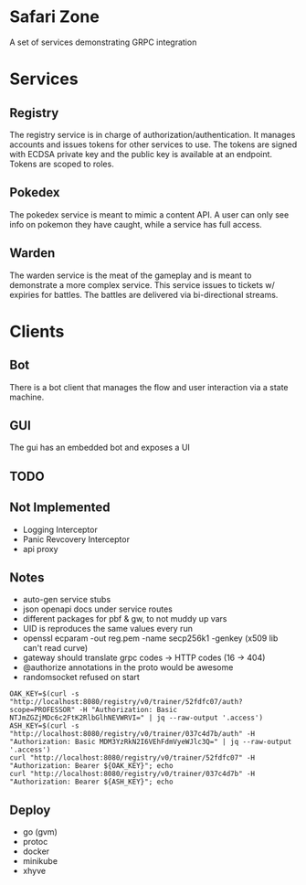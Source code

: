 # Safari Zone

A set of services demonstrating GRPC integration

# Services

## Registry

The registry service is in charge of authorization/authentication.
It manages accounts and issues tokens for other services to use.
The tokens are signed with ECDSA private key and the public key is available at an endpoint.
Tokens are scoped to roles.

## Pokedex

The pokedex service is meant to mimic a content API.
A user can only see info on pokemon they have caught, while a service has full access.

## Warden

The warden service is the meat of the gameplay and is meant to demonstrate a more complex service.
This service issues to tickets w/ expiries for battles.
The battles are delivered via bi-directional streams.

# Clients

## Bot

There is a bot client that manages the flow and user interaction via a state machine.

## GUI

The gui has an embedded bot and exposes a UI

## TODO

## Not Implemented

* Logging Interceptor
* Panic Revcovery Interceptor
* api proxy

## Notes

* auto-gen service stubs
* json openapi docs under service routes
* different packages for pbf & gw, to not muddy up vars
* UID is reproduces the same values every run
* openssl ecparam -out reg.pem -name secp256k1 -genkey (x509 lib can't read curve)
* gateway should translate grpc codes -> HTTP codes (16 -> 404)
* @authorize annotations in the proto would be awesome
* randomsocket refused on start

```
OAK_KEY=$(curl -s "http://localhost:8080/registry/v0/trainer/52fdfc07/auth?scope=PROFESSOR" -H "Authorization: Basic NTJmZGZjMDc6c2FtK2RlbGlhNEVWRVI=" | jq --raw-output '.access')
ASH_KEY=$(curl -s "http://localhost:8080/registry/v0/trainer/037c4d7b/auth" -H "Authorization: Basic MDM3YzRkN2I6VEhFdmVyeWJlc3Q=" | jq --raw-output '.access')
curl "http://localhost:8080/registry/v0/trainer/52fdfc07" -H "Authorization: Bearer ${OAK_KEY}"; echo
curl "http://localhost:8080/registry/v0/trainer/037c4d7b" -H "Authorization: Bearer ${ASH_KEY}"; echo
```

Deploy
------

* go (gvm)
* protoc
* docker
* minikube
* xhyve
